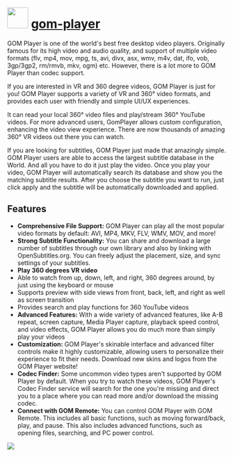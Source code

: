 # <img src="https://cdn.jsdelivr.net/gh/chocolatey-community/chocolatey-packages@af726b9663646bcef6e18d9e7b2d84e03e4aa878/icons/gom-player.png" width="48" height="48"/> [gom-player](https://chocolatey.org/packages/gom-player)


GOM Player is one of the world's best free desktop video players. Originally famous for its high video and audio quality, and support of multiple video formats (flv, mp4, mov, mpg, ts, avi, divx, asx, wmv, m4v, dat, ifo, vob, 3gp/3gp2, rm/rmvb, mkv, ogm) etc. However, there is a lot more to GOM Player than codec support.

If you are interested in VR and 360 degree videos, GOM Player is just for you! GOM Player supports a variety of VR and 360° video formats, and provides each user with friendly and simple UI/UX experiences.

It can read your local 360° video files and play/stream 360° YouTube videos. For more advanced users, GomPlayer allows custom configuration, enhancing the video view experience. There are now thousands of amazing 360° VR videos out there you can watch.

If you are looking for subtitles, GOM Player just made that amazingly simple. GOM Player users are able to access the largest subtitle database in the World. And all you have to do it just play the video. Once you play your video, GOM Player will automatically search its database and show you the matching subtitle results. After you choose the subtitle you want to run, just click apply and the subtitle will be automatically downloaded and applied.

## Features
- **Comprehensive File Support:** GOM Player can play all the most popular video formats by default: AVI, MP4, MKV, FLV, WMV, MOV, and more!
- **Strong Subtitle Functionality:** You can share and download a large number of subtitles through our own library and also by linking with OpenSubtitles.org. You can freely adjust the placement, size, and sync settings of your subtitles.
- **Play 360 degrees VR video**
- Able to watch from up, down, left, and right, 360 degrees around, by just using the keyboard or mouse
- Supports preview with side views from front, back, left, and right as well as screen transition
- Provides search and play functions for 360 YouTube videos
- **Advanced Features:** With a wide variety of advanced features, like A-B repeat, screen capture, Media Player capture, playback speed control, and video effects, GOM Player allows you do much more than simply play your videos
- **Customization:** GOM Player's skinable interface and advanced filter controls make it highly customizable, allowing users to personalize their experience to fit their needs. Download new skins and logos from the GOM Player website!
- **Codec Finder:** Some uncommon video types aren't supported by GOM Player by default. When you try to watch these videos, GOM Player's Codec Finder service will search for the one you're missing and direct you to a place where you can read more and/or download the missing codec.
- **Connect with GOM Remote:** You can control GOM Player with GOM Remote. This includes all basic functions, such as moving forward/back, play, and pause. This also includes advanced functions, such as opening files, searching, and PC power control.

![](https://github.com/chocolatey-community/chocolatey-coreteampackages/blob/634d8a9910f0a9b6f730870c085f372b97be2e5f/automatic/gom-player/screenshot.jpg)
